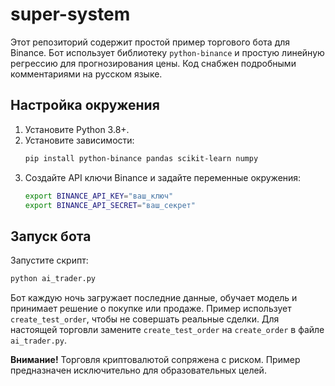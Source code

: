 # super-system

Этот репозиторий содержит простой пример торгового бота для Binance. Бот использует
библиотеку `python-binance` и простую линейную регрессию для прогнозирования
цены. Код снабжен подробными комментариями на русском языке.

## Настройка окружения

1. Установите Python 3.8+.
2. Установите зависимости:
   ```bash
   pip install python-binance pandas scikit-learn numpy
   ```
3. Создайте API ключи Binance и задайте переменные окружения:
   ```bash
   export BINANCE_API_KEY="ваш_ключ"
   export BINANCE_API_SECRET="ваш_секрет"
   ```

## Запуск бота

Запустите скрипт:
```bash
python ai_trader.py
```

Бот каждую ночь загружает последние данные, обучает модель и принимает решение о
покупке или продаже. Пример использует `create_test_order`, чтобы не совершать
реальные сделки. Для настоящей торговли замените `create_test_order` на
`create_order` в файле `ai_trader.py`.

**Внимание!** Торговля криптовалютой сопряжена с риском. Пример предназначен
исключительно для образовательных целей.
